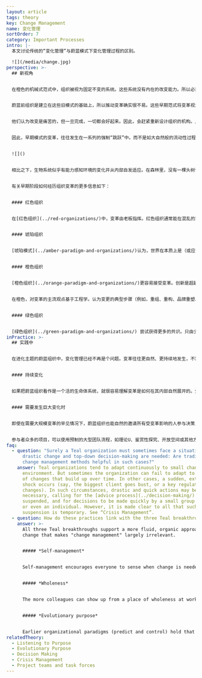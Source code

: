 ```yaml
---
layout: article
tags: theory
key: Change Management
name: 变化管理
sortOrder: 7
category: Important Processes
intro: |-
  本文讨论传统的“变化管理”与蔚蓝模式下变化管理过程的区别。

  ![](/media/change.jpg)
perspective: >-
  ## 新视角


  在橙色的机械式范式中，组织被视为固定不变的系统。这些系统没有内在的改变能力。所以必须从外部施力。这就是高级管理层的作用。他们负责确定变革的必要性，确定变革将如何实现，并确保变革发生。


  蔚蓝前组织是建立在这些旧模式的基础上，所以推动变革确实很不易。这些早期范式将变革视为不幸的结果，或管理失败的结果。传统管理层的工作是为了预测和/或控制未来，这当然会带来令他们吃惊的结果。他们认为现实应该符合一个执行良好的预算和战略计划。如果结果不如意，管理层往往迟迟不承认他们的失败。当他们最终承认说，在追求自己的计划时，周围的世界已经发生了变化时，往往会对自己所见到的现实感到不安。于是感觉到必须再次采取果断行动，才能弥补损失的时间。进而导致进一步的紧急施压。


  他们认为改变是痛苦的，但一旦完成，一切都会好起来。因此，会赶紧重新设计组织的机构。人们会抵制强加给自己的变革，这毫不奇怪。为了克服这一点，管理层可能会迫不及待的利用成员的恐惧，来迫使大家做出迅速反应，或将责任推卸给敌对的竞争力量或威胁组织生存的巨大环境压力。


  因此，早期模式的变革，往往发生在一系列的强制“跳跃”中。而不是如大自然般的流动性过程。变化成了从一个相对静止状态到另一个相对静止状态的一系列离散的、通常是破坏性的运动。


  ![]()


  相比之下，生物系统似乎有能力感知环境的变化并从内部自发适应。在森林里，没有一棵头树计划并命令其他树木在没下雨，或春天选择提早到来时该做些什么。此时此刻，整个生态系统都会自发做出创造性的反应。蔚蓝组织以类似的方式处理变革。人们被鼓励去做他们认为需要的事情。他们不受静态的职位描述、固定的上下指令汇报关系或职能纪律的限制。他们会对组织生命过程中出现的非线性变化做出创造性的反应。蔚蓝模式内的变化是意料之中的，总是自然而然地发生。^\[Laloux, Frederic (2014-02-09). Reinventing Organizations: A Guide to Creating Organizations Inspired by the Next Stage of Human Consciousness (Kindle Locations 4671-4688). Nelson Parker. Kindle Edition.]


  有关早期阶段如何经历组织变革的更多信息如下：


  #### 红色组织


  在[红色组织](../red-organizations/)中，变革由老板指挥。红色组织通常能在混乱的环境中迅速适应，因为领导者可以在必要时通过恐吓来发起迅速的变革。变革通常包括对威胁和机遇的直接反应，而不是对更为渐进和长期（尽管同样重要）发展作出的反应。很少有人注意到或注重于随着时间的推移，来逐渐改变根深蒂固的成员行为模式。


  #### 琥珀组织


  [琥珀模式](../amber-paradigm-and-organizations/)认为，世界在本质上是（或应该）不变的：昨天真实的事物和道理，在今天和明天也应该是真实的。组织是围绕着一个有序结构以及一个正式而稳定的过程而构建的。变革主要是通过小的改进提高现有流程和习惯的卓越性。琥珀组织可以表现出对变革需求的强烈抵制，尤其是当变革的性质威胁到意识形态界限或社会规范时。当外部力量确实要求变革时，变革会自上而下发生，几乎不考虑如何适当的计划变革以尽量减少阻力。从这个意义上讲，几乎没有什么“变革管理”可言。


  #### 橙色组织


  [橙色组织](../orange-paradigm-and-organizations/)更容易接受变革。创新是超越竞争对手的关键。唯一不变的是变化。不幸的是，橙色组织的结构通常是层次金字塔，可能不利于改变。因此，对变革的不断追求，遭到组织静态特质的阻碍时，就带来了各种“变化管理”以及帮助组织克服内部变革阻力的工具和咨询行业。^\[For prominent theories developed to facilitate organizational change, see for instance Kurt Lewin’s three-stage model of change and John Kotter’s eight-step process for leading change.]


  在橙色，对变革的主流观点基于工程学。认为变更的典型步骤（例如，重组、重构、品牌重塑、重新定位等）都诊断当前状况，设计预期的未来状态，然后规划从这里到那里的变革历程。对于大型变革项目，这可能涉及多个项目、项目里程碑和一个向最高领导层报告的中央“项目办公室”。这种变革计划通常由一个由高级管理人员或“精英”组成的小团队去实施，有时还需要外部顾问的帮助。推进小组的计划得到高级管理层的批准后，就负责在整个组织内进行沟通。变化通知内容通常带有一些“燃眉之急”类信息（“我们必须现在就行动，否则就注定要失败”），因为他们需要利用恐惧为变革提供必要的动力。橙色组织常见的“驱动变革”一词，栩栩如生的反映了将组织比作机器的橙色隐喻。换言之，变革是强行改变人，而不是通过人创造改变。


  #### 绿色组织


  [绿色组织](../green-paradigm-and-organizations/) 尝试获得更多的共识。只由少数人设计未来的状态和变革活动，与绿色的授权理念不符。会吸引更多的人参与其中。可以采取大型小组研讨会和创新促进技术（例如，欣赏性调查、理论U、开放空间等）的形式，吸引大量同事参与变革设计。为了给集体智慧的有机过程腾出空间，组织会在讨论期间，暂时停止日常的等级结构而平等协商。谈论后再将结果反馈到传统的层级结构和流程中。让更多的同事参与变革计划，虽然可能会让高层领导感到有风险（如果团队偏离了我们希望的方向怎么办？），但往往会提高成员的认同度，并通过捕捉集体智慧的洞察力，改进对未来的设计。
inPractice: >-
  ## 实践中


  在进化主题的蔚蓝组织中，变化管理已经不再是个问题。变革往往更自然、更持续地发生，不需要太多的刻意的努力或管理。变化成了一个进化的过程，可以由任何人发起并由每个人管理。随着组织的发展，它每天都在变化，很少需要进行重大的改革或重大的变革管理计划。蔚蓝组织内不再存在用来单独推进变化的管理过程或项目。


  #### 持续变化


  如果把蔚蓝组织看作是一个活的生命体系统，就很容易理解变革是如何在其内部自然展开的。生物系统有感知环境变化并迅速适应的能力。那些反应充满创造性。蔚蓝组织以类似的方式处理变化。人们可以自由地按自己感觉到的需要来倡导或自觉行动引导变化。成员不受静态职位描述、汇报关系和职能部门的限制。他们可以对新出现的事件做出反应。蔚蓝组织中的一些嵌入式特定流程和方法，为人们提供了空间和支撑，支撑每个人都积极倾听组织目标以及组织作为生命体的变革需求。当每个人都能自由地感觉到变革的必要性，并付诸行动，变革就是一种既定的改变。变化会自然、无处不在、时时刻刻的发生，几乎不带来巨大的痛苦和努力。（上述更传统组织的那些）重大的颠覆性变革努力基本上消失了。


  #### 需要发生巨大变化时


  即使在需要大规模变革的罕见情况下，蔚蓝组织也能自然的邀请所有受变革影响的人参与决策，共同确定适当的应对措施。在大多数情况下，蔚蓝组织会支持建议流程，即使这意味着包括整个组织。经验表明，在大多数情况下，同事们在参与即使带来痛苦的决定时，都发挥着成熟个体的作用，并能带来据有独创性的解决方案。


  参与者众多的项目，可以使用预制的大型团队流程，如理论U、鉴赏性探究、开放空间或其他方式，来有效地展现集体理解，并明确未来愿景。变更项目需要在多大程度上进行正式的规划和跟进？在蔚蓝范式通常认为，正确的做法是形式服从功能。例如，如果存在许多相互依赖、非常紧迫的期限或高风险，则可能需要更正式的规划和后续行动。而在其他情况下，则只需要对未来有一个共同的、明确的认识即可。通常由一群人发起必要的项目，来体现集体的愿景。如果这个努力失败了，系统将自我纠正：会有人站出来大声说话，启动进一步的改变。
faq:
  - question: "Surely a Teal organization must sometimes face a situation where
      drastic change and top-down decision-making are needed: Are traditional
      change management methods helpful in such cases?"
    answer: Teal organizations tend to adapt continuously to small changes in the
      environment. But sometimes the organization can fail to adapt to a number
      of changes that build up over time. In other cases, a sudden, external
      shock occurs (say, the biggest client goes bust, or a key regulation
      changes). In such circumstances, drastic and quick actions may be
      necessary, calling for the [advice process](../decision-making/) to be
      suspended, and for decisions to be made quickly by a small group of people
      or even an individual. However, it is made clear to all that such a
      suspension is temporary. See “Crisis Management”.
  - question: How do these practices link with the three Teal breakthroughs?
    answer: >-
      All three Teal breakthroughs support a more fluid, organic approach to
      change that makes "change management" largely irrelevant.


      ##### *Self-management*


      Self-management encourages everyone to sense when change is needed and to initiate the necessary actions to make it happen. No longer do people wait for a mandate for change to come from someone higher up the chain of command.


      ##### *Wholeness*


      The more colleagues can show up from a place of wholeness at work, the better they can sense changes in the environment and what the organization's purpose might call for. An environment that feels safe and trusting will also make it easier to enlist colleagues in the need for change, especially when the proposed change might be risky or painful.


      ##### *Evolutionary purpose*


      Earlier organizational paradigms (predict and control) hold that that it is up to senior management to determine what the objectives of the organization should be and to initiate any change programs needed to achieve them. In Teal, as long as people’s actions are being guided by their “listening” to the organization’s purpose and sensing/responding to changes in the environment, there is no need for "change management".
relatedTheory:
  - Listening to Purpose
  - Evolutionary Purpose
  - Decision Making
  - Crisis Management
  - Project teams and task forces
---
```

